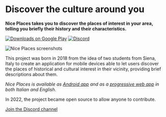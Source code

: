 # Discover the culture around you

**Nice Places takes you to discover the places of interest in your area, telling you briefly their history and their characteristics.**

[![Downloads on Google Play](https://img.shields.io/badge/downloads-1.164-success)](https://play.google.com/store/apps/details?id=com.niceplaces.niceplaces)
[![Discord](https://img.shields.io/discord/943606236698509372)](https://discord.gg/p9fC72mzDX)

![Nice Places screenshots](https://github.com/niceplaces/.github/blob/main/profile/devices-en.png)

This project was born in 2018 from the idea of two students from Siena, Italy to create an application for mobile devices able to let users discover the places of historical and cultural interest in their vicinity, providing brief descriptions about them.

*Nice Places is available as [Android app](https://play.google.com/store/apps/details?id=com.niceplaces.niceplaces) and as a [progressive web app](https://www.niceplaces.it/en/app/) in both Italian and English.*

In 2022, the project became open source to allow anyone to contribute.

[Join the Discord channel](https://discord.gg/p9fC72mzDX)
